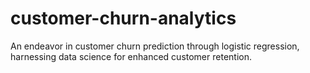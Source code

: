 # customer-churn-analytics
An endeavor in customer churn prediction through logistic regression, harnessing data science for enhanced customer retention.
